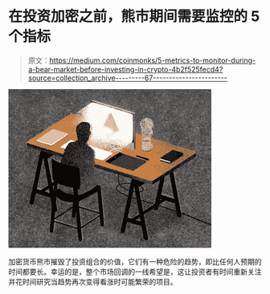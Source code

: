 # 在投资加密之前，熊市期间需要监控的 5 个指标

> 原文：<https://medium.com/coinmonks/5-metrics-to-monitor-during-a-bear-market-before-investing-in-crypto-4b2f525fecd4?source=collection_archive---------67----------------------->

![](img/cc77b3123bd5148fcefcfc9872838b48.png)

加密货币熊市摧毁了投资组合的价值，它们有一种危险的趋势，即比任何人预期的时间都要长。幸运的是，整个市场回调的一线希望是，这让投资者有时间重新关注并花时间研究当趋势再次变得看涨时可能繁荣的项目。